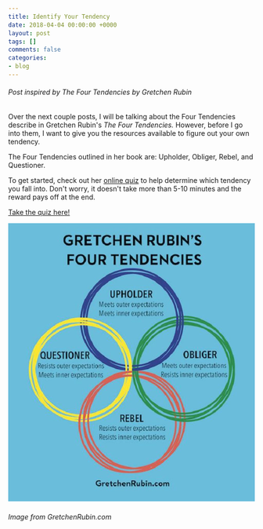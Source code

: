 ```yaml
---
title: Identify Your Tendency
date: 2018-04-04 00:00:00 +0000
layout: post
tags: []
comments: false
categories:
- blog
---
```

###### Post inspired by _The Four Tendencies_ by Gretchen Rubin

Over the next couple posts, I will be talking about the Four Tendencies describe in Gretchen Rubin's _The Four Tendencies._ However, before I go into them, I want to give you the resources available to figure out your own tendency.

The Four Tendencies outlined in her book are: Upholder, Obliger, Rebel, and Questioner.

To get started, check out her [online quiz](http://www.bit.ly/HabitsQuiz) to help determine which tendency you fall into. Don't worry, it doesn't take more than 5-10 minutes and the reward pays off at the end.

[Take the quiz here!](http://www.bit.ly/HabitsQuiz)

![](/uploads/2018/04/04/four-tendencies.jpg)

###### Image from GretchenRubin.com